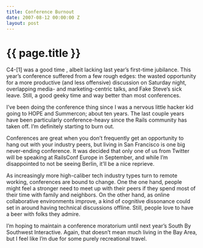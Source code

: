 ```yaml
---
title: Conference Burnout
date: 2007-08-12 00:00:00 Z
layout: post
---
```


{{ page.title }}
================

C4-[1] was a good time , albeit lacking last year’s first-time jubilance. This year’s conference suffered from a few rough edges: the wasted opportunity for a more productive (and less offensive) discussion on Saturday night, overlapping media- and marketing-centric talks, and Fake Steve’s sick leave. Still, a good geeky time and way better than most conferences.

I’ve been doing the conference thing since I was a nervous little hacker kid going to HOPE and Summercon; about ten years. The last couple years have been particularly conference-heavy since the Rails community has taken off. I’m definitely starting to burn out.

Conferences are great when you don’t frequently get an opportunity to hang out with your industry peers, but living in San Francisco is one big never-ending conference. It was decided that only one of us from Twitter will be speaking at RailsConf Europe in September, and while I’m disappointed to not be seeing Berlin, it’ll be a nice reprieve.

As increasingly more high-caliber tech industry types turn to remote working, conferences are bound to change. One the one hand, people might feel a stronger need to meet up with their peers if they spend most of their time with family and neighbors. On the other hand, as online collaborative environments improve, a kind of cognitive dissonance could set in around having technical discussions offline. Still, people love to have a beer with folks they admire.

I’m hoping to maintain a conference moratorium until next year’s South By Southwest Interactive. Again, that doesn’t mean much living in the Bay Area, but I feel like I’m due for some purely recreational travel.
